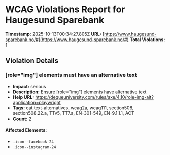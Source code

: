 # WCAG Violations Report for Haugesund Sparebank

**Timestamp:** 2025-10-13T00:34:27.805Z
**URL:** [https://www.haugesund-sparebank.no/#](https://www.haugesund-sparebank.no/#)
**Total Violations:** 1

## Violation Details

### [role="img"] elements must have an alternative text

- **Impact:** serious
- **Description:** Ensure [role="img"] elements have alternative text
- **Help URL:** https://dequeuniversity.com/rules/axe/4.10/role-img-alt?application=playwright
- **Tags:** cat.text-alternatives, wcag2a, wcag111, section508, section508.22.a, TTv5, TT7.a, EN-301-549, EN-9.1.1.1, ACT
- **Count:** 2

#### Affected Elements:

- `.icon--facebook-24`
- `.icon--instagram-24`
